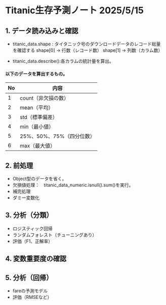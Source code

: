 # Titanic生存予測ノート 2025/5/15

## 1. データ読み込みと確認
* titanic_data.shape : タイタニック号のダウンロードデータのレコード総量を確認する
shape[0] → 行数（レコード数）
shape[1] → 列数（カラム数）

* titanic_data.describe():各カラムの統計量を算出。
#### 以下のデータを算出するもの。
| No | 内容 |
| --- | ------ |
|1 | count（非欠損の数）|
|2 | mean（平均）|
|3 | std（標準偏差）|
|4 | min（最小値）|
|5 |  25%、50%、75%（四分位数）|
|6 |max（最大値）|

## 2. 前処理
- Object型のデータを省く。
- 欠損値処理：　titanic_data_numeric.isnull().sum()を実行。
- 補完処理
- ダミー変数化

## 3. 分析（分類）
- ロジスティック回帰
- ランダムフォレスト（チューニングあり）
- 評価（F1、正解率）

## 4. 変数重要度の確認

## 5. 分析（回帰）
- fareの予測モデル
- 評価（RMSEなど）

